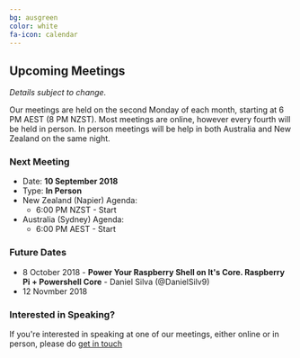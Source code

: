 ```yaml
---
bg: ausgreen
color: white
fa-icon: calendar
---
```


## Upcoming Meetings

_Details subject to change._

Our meetings are held on the second Monday of each month, starting at 6 PM AEST (8 PM NZST). Most meetings are online, however every fourth will be held in person. In person meetings will be help in both Australia and New Zealand on the same night.

### Next Meeting

* Date: **10 September 2018**
* Type: **In Person**
* New Zealand (Napier) Agenda:
  * 6:00 PM NZST - Start
* Australia (Sydney) Agenda:
  * 6:00 PM AEST - Start

### Future Dates

* 8 October 2018 - **Power Your Raspberry Shell on It's Core. Raspberry Pi + Powershell Core** - Daniel Silva (@DanielSilv9)
* 12 Novmber 2018

### Interested in Speaking?

If you're interested in speaking at one of our meetings, either online or in person, please do [get in touch](https://anzpsug.github.io/#contact)

